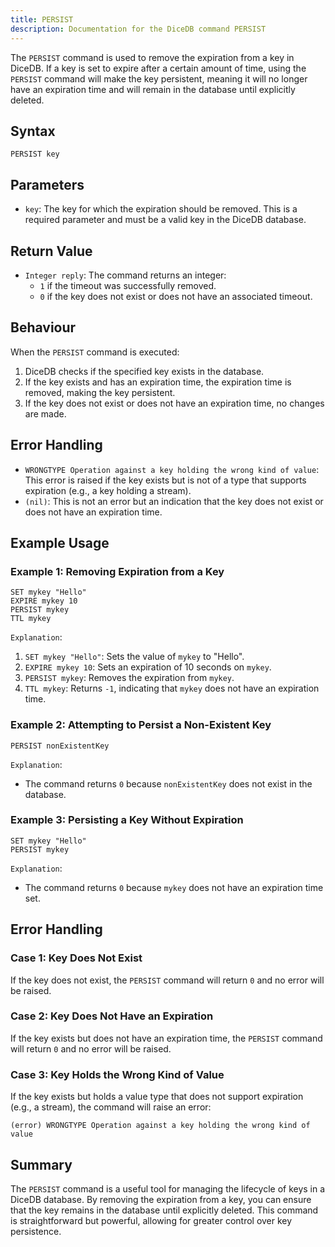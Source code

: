 ```yaml
---
title: PERSIST
description: Documentation for the DiceDB command PERSIST
---
```


The `PERSIST` command is used to remove the expiration from a key in DiceDB. If a key is set to expire after a certain amount of time, using the `PERSIST` command will make the key persistent, meaning it will no longer have an expiration time and will remain in the database until explicitly deleted.

## Syntax

```
PERSIST key
```

## Parameters

- `key`: The key for which the expiration should be removed. This is a required parameter and must be a valid key in the DiceDB database.

## Return Value

- `Integer reply`: The command returns an integer:
  - `1` if the timeout was successfully removed.
  - `0` if the key does not exist or does not have an associated timeout.

## Behaviour

When the `PERSIST` command is executed:

1. DiceDB checks if the specified key exists in the database.
1. If the key exists and has an expiration time, the expiration time is removed, making the key persistent.
1. If the key does not exist or does not have an expiration time, no changes are made.

## Error Handling

- `WRONGTYPE Operation against a key holding the wrong kind of value`: This error is raised if the key exists but is not of a type that supports expiration (e.g., a key holding a stream).
- `(nil)`: This is not an error but an indication that the key does not exist or does not have an expiration time.

## Example Usage

### Example 1: Removing Expiration from a Key

```DiceDB
SET mykey "Hello"
EXPIRE mykey 10
PERSIST mykey
TTL mykey
```

`Explanation`:

1. `SET mykey "Hello"`: Sets the value of `mykey` to "Hello".
1. `EXPIRE mykey 10`: Sets an expiration of 10 seconds on `mykey`.
1. `PERSIST mykey`: Removes the expiration from `mykey`.
1. `TTL mykey`: Returns `-1`, indicating that `mykey` does not have an expiration time.

### Example 2: Attempting to Persist a Non-Existent Key

```DiceDB
PERSIST nonExistentKey
```

`Explanation`:

- The command returns `0` because `nonExistentKey` does not exist in the database.

### Example 3: Persisting a Key Without Expiration

```DiceDB
SET mykey "Hello"
PERSIST mykey
```

`Explanation`:

- The command returns `0` because `mykey` does not have an expiration time set.

## Error Handling

### Case 1: Key Does Not Exist

If the key does not exist, the `PERSIST` command will return `0` and no error will be raised.

### Case 2: Key Does Not Have an Expiration

If the key exists but does not have an expiration time, the `PERSIST` command will return `0` and no error will be raised.

### Case 3: Key Holds the Wrong Kind of Value

If the key exists but holds a value type that does not support expiration (e.g., a stream), the command will raise an error:

```
(error) WRONGTYPE Operation against a key holding the wrong kind of value
```

## Summary

The `PERSIST` command is a useful tool for managing the lifecycle of keys in a DiceDB database. By removing the expiration from a key, you can ensure that the key remains in the database until explicitly deleted. This command is straightforward but powerful, allowing for greater control over key persistence.

